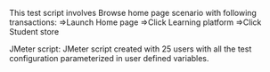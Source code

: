 This test script involves Browse home page scenario with following transactions:
=>Launch Home page
=>Click Learning platform
=>Click Student store

JMeter script:
JMeter script created with 25 users with all the test configuration parameterized in user defined variables.